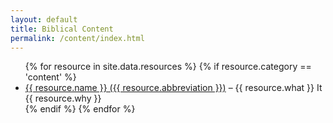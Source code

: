 ```yaml
---
layout: default
title: Biblical Content
permalink: /content/index.html
---
```


<ul>
{% for resource in site.data.resources %}
 {% if resource.category == 'content' %}
  <li><a href="{{ resource.url }}">{{ resource.name }} ({{ resource.abbreviation }})</a> – {{ resource.what }} It {{ resource.why }}</li>
 {% endif %}
{% endfor %}
</ul>

